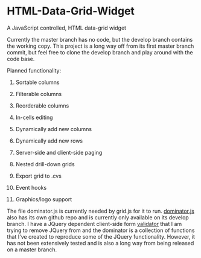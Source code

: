 # HTML-Data-Grid-Widget
A JavaScript controlled, HTML data-grid widget

Currently the master branch has no code, but the develop branch contains the working copy. This project is a long way off from 
its first master branch commit, but feel free to clone the develop branch and play around with the code base.

Planned functionality:

1) Sortable columns

2) Filterable columns

3) Reorderable columns

4) In-cells editing

5) Dynamically add new columns

6) Dynamically add new rows

7) Server-side and client-side paging

8) Nested drill-down grids

9) Export grid to .cvs

10) Event hooks

11) Graphics/logo support

The file dominator.js is currently needed by grid.js for it to run. [dominator.js](https://github.com/mosbymc/dominator) also has its own github repo and is currently 
only available on its develop branch. I have a JQuery dependent client-side form [validator](https://github.com/mosbymc/validator) that I am trying to remove JQuery 
from and the dominator is a collection of functions that I've created to reproduce some of the JQuery functionality. However, 
it has not been extensively tested and is also a long way from being released on a master branch.
